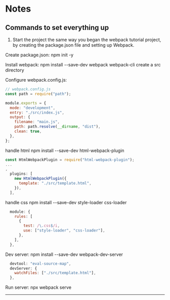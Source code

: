 # Notes

## Commands to set everything up

1. Start the project the same way you began the webpack tutorial project, by creating the package.json file and setting up Webpack.

Create package.json:
  npm init -y

Install webpack:
  npm install --save-dev webpack webpack-cli
  create a src directory

Configure webpack.config.js:

```js
// webpack.config.js
const path = require("path");

module.exports = {
  mode: "development",
  entry: "./src/index.js",
  output: {
    filename: "main.js",
    path: path.resolve(__dirname, "dist"),
    clean: true,
  },
};
```

handle html
npm install --save-dev html-webpack-plugin

```js
const HtmlWebpackPlugin = require("html-webpack-plugin");
...
,
  plugins: [
    new HtmlWebpackPlugin({
      template: "./src/template.html",
    }),
  ],
```

handle css
npm install --save-dev style-loader css-loader

```js
  module: {
    rules: [
      {
        test: /\.css$/i,
        use: ["style-loader", "css-loader"],
      },
    ],
  },
```

Dev server:
  npm install --save-dev webpack-dev-server

```js
  devtool: "eval-source-map",
  devServer: {
    watchFiles: ["./src/template.html"],
  },
```

Run server:
  npx webpack serve

---
